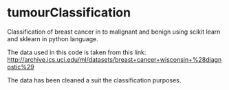 # tumourClassification

Classification of breast cancer in to malignant and benign using scikit learn and sklearn in python language. 

The data used in this code is taken from this link: http://archive.ics.uci.edu/ml/datasets/breast+cancer+wisconsin+%28diagnostic%29

The data has been cleaned a suit the classification purposes. 

